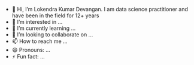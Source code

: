 - 👋 Hi, I’m Lokendra Kumar Devangan.  I am data science practitioner and have been in the field for 12+ years
- 👀 I’m interested in ...
- 🌱 I’m currently learning ...
- 💞️ I’m looking to collaborate on ...
- 📫 How to reach me ...
- 😄 Pronouns: ...
- ⚡ Fun fact: ...

<!---
lokendrakumardevangan/lokendrakumardevangan is a ✨ special ✨ repository because its `README.md` (this file) appears on your GitHub profile.
You can click the Preview link to take a look at your changes.
--->
